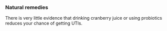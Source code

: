 ### Natural remedies

There is very little evidence that drinking cranberry juice or using probiotics reduces your chance of getting UTIs.